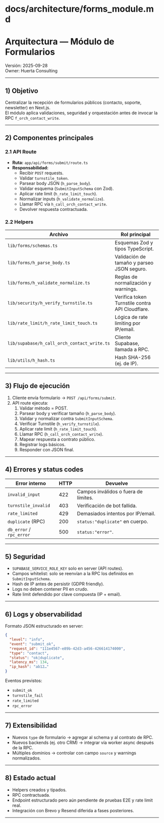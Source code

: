 # docs/architecture/forms_module.md

# Arquitectura — Módulo de Formularios

Versión: 2025-09-28  
Owner: Huerta Consulting

---

## 1) Objetivo

Centralizar la recepción de formularios públicos (contacto, soporte, newsletter) en Next.js.  
El módulo aplica validaciones, seguridad y orquestación antes de invocar la RPC `f_orch_contact_write`.

---

## 2) Componentes principales

### 2.1 API Route
- **Ruta:** `app/api/forms/submit/route.ts`
- **Responsabilidad:**
  - Recibir `POST` requests.
  - Validar `turnstile_token`.
  - Parsear body JSON (`h_parse_body`).
  - Validar esquema (`SubmitInputSchema` con Zod).
  - Aplicar rate limit (`h_rate_limit_touch`).
  - Normalizar inputs (`h_validate_normalize`).
  - Llamar RPC vía `h_call_orch_contact_write`.
  - Devolver respuesta contractuada.

### 2.2 Helpers

| Archivo                               | Rol principal |
|---------------------------------------|---------------|
| `lib/forms/schemas.ts`                | Esquemas Zod y tipos TypeScript. |
| `lib/forms/h_parse_body.ts`           | Validación de tamaño y parseo JSON seguro. |
| `lib/forms/h_validate_normalize.ts`   | Reglas de normalización y warnings. |
| `lib/security/h_verify_turnstile.ts`  | Verifica token Turnstile contra API Cloudflare. |
| `lib/rate_limit/h_rate_limit_touch.ts`| Lógica de rate limiting por IP/email. |
| `lib/supabase/h_call_orch_contact_write.ts` | Cliente Supabase, llamada a RPC. |
| `lib/utils/h_hash.ts`                 | Hash SHA-256 (ej. de IP). |

---

## 3) Flujo de ejecución

1. Cliente envía formulario → `POST /api/forms/submit`.
2. API route ejecuta:
   1. Validar método = POST.
   2. Parsear body y verificar tamaño (`h_parse_body`).
   3. Validar y normalizar contra `SubmitInputSchema`.
   4. Verificar Turnstile (`h_verify_turnstile`).
   5. Aplicar rate limit (`h_rate_limit_touch`).
   6. Llamar RPC (`h_call_orch_contact_write`).
   7. Mapear respuesta a contrato público.
   8. Registrar logs básicos.
   9. Responder con JSON final.

---

## 4) Errores y status codes

| Error interno           | HTTP | Devuelve                                   |
|--------------------------|------|--------------------------------------------|
| `invalid_input`          | 422  | Campos inválidos o fuera de límites.       |
| `turnstile_invalid`      | 403  | Verificación de bot fallida.               |
| `rate_limited`           | 429  | Demasiados intentos por IP/email.          |
| `duplicate` (RPC)        | 200  | `status:"duplicate"` en cuerpo.            |
| `db_error` / `rpc_error` | 500  | `status:"error"`.                          |

---

## 5) Seguridad

- `SUPABASE_SERVICE_ROLE_KEY` solo en server (API routes).  
- Campos whitelist: solo se reenvían a la RPC los definidos en `SubmitInputSchema`.  
- Hash de IP antes de persistir (GDPR friendly).  
- Logs no deben contener PII en crudo.  
- Rate limit defendido por clave compuesta (IP + email).  

---

## 6) Logs y observabilidad

Formato JSON estructurado en server:

```json
{
  "level": "info",
  "event": "submit_ok",
  "request_id": "111e4567-e89b-42d3-a456-426614174000",
  "type": "contact",
  "status": "ok|duplicate",
  "latency_ms": 134,
  "ip_hash": "ab12…"
}
````

Eventos previstos:

* `submit_ok`
* `turnstile_fail`
* `rate_limited`
* `rpc_error`

---

## 7) Extensibilidad

* Nuevos `type` de formulario → agregar al schema y al contrato de RPC.
* Nuevos backends (ej. otro CRM) → integrar vía worker async después de la RPC.
* Múltiples dominios → controlar con campo `source` y warnings normalizados.

---

## 8) Estado actual

* Helpers creados y tipados.
* RPC contractuada.
* Endpoint estructurado pero aún pendiente de pruebas E2E y rate limit real.
* Integración con Brevo y Resend diferida a fases posteriores.

---